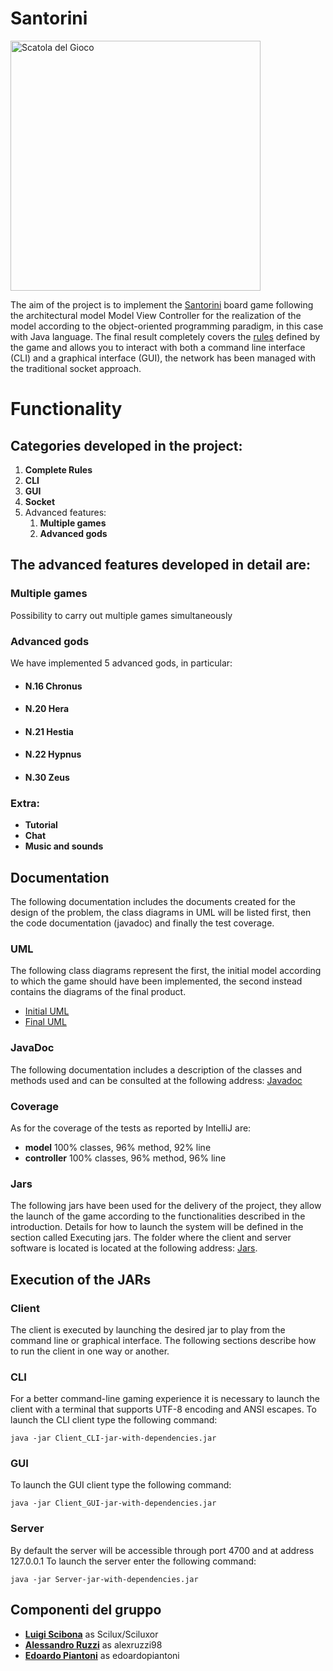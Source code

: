 # Santorini
<img src="https://github.com/Sciluxor/ing-sw-2020-Scibona-Ruzzi-Piantoni/blob/master/wiki-assets/gamebox.png" width="400" alt="Scatola del Gioco" align="center" /></a>


The aim of the project is to implement the [Santorini](http://www.craniocreations.it/prodotto/santorini/) board game following the architectural model Model View Controller for the realization of the model according to the object-oriented programming paradigm, in this case with Java language. The final result completely covers the [rules](https://github.com/Sciluxor/ing-sw-2020-Scibona-Ruzzi-Piantoni/blob/master/wiki-assets/santorini_rules_en.pdf) defined by the game and allows you to interact with both a command line interface (CLI) and a graphical interface (GUI), the network has been managed with the traditional socket approach.

# Functionality

## Categories developed in the project:
1) **Complete Rules**
2) **CLI**
3) **GUI**
4) **Socket**
5) Advanced features:
    1) **Multiple games**
    2) **Advanced gods**

## The advanced features developed in detail are:

### Multiple games
Possibility to carry out multiple games simultaneously

### Advanced gods
We have implemented 5 advanced gods, in particular:
- #### N.16 Chronus
- #### N.20 Hera
- #### N.21 Hestia
- #### N.22 Hypnus
- #### N.30 Zeus

### Extra:
- **Tutorial**
- **Chat**
- **Music and sounds**

## Documentation
The following documentation includes the documents created for the design of the problem, the class diagrams in UML will be listed first, then the code documentation (javadoc) and finally the test coverage.

### UML
The following class diagrams represent the first, the initial model according to which the game should have been implemented, the second instead contains the diagrams of the final product.
- [Initial UML](https://github.com/Sciluxor/ing-sw-2020-Scibona-Ruzzi-Piantoni/blob/master/Deliverables/UML/Initial%20UML.jpg)
- [Final UML]()

### JavaDoc
The following documentation includes a description of the classes and methods used and can be consulted at the following address: [Javadoc]()

### Coverage
As for the coverage of the tests as reported by IntelliJ are:
- __model__ 100% classes, 96% method, 92% line
- __controller__ 100% classes, 96% method, 96% line

### Jars
The following jars have been used for the delivery of the project, they allow the launch of the game according to the functionalities described in the introduction. Details for how to launch the system will be defined in the section called Executing jars. The folder where the client and server software is located is located at the following address: [Jars](https://github.com/Sciluxor/ing-sw-2020-Scibona-Ruzzi-Piantoni/tree/master/Deliverables/Jars).

## Execution of the JARs
### Client
The client is executed by launching the desired jar to play from the command line or graphical interface. The following sections describe how to run the client in one way or another.

### CLI
For a better command-line gaming experience it is necessary to launch the client with a terminal that supports UTF-8 encoding and ANSI escapes. To launch the CLI client type the following command:
```
java -jar Client_CLI-jar-with-dependencies.jar
```

### GUI
To launch the GUI client type the following command:
```
java -jar Client_GUI-jar-with-dependencies.jar
```

### Server
By default the server will be accessible through port 4700 and at address 127.0.0.1 To launch the server enter the following command:
```
java -jar Server-jar-with-dependencies.jar
```

## Componenti del gruppo
- [__Luigi Scibona__](https://github.com/Sciluxor) as Scilux/Sciluxor
- [__Alessandro Ruzzi__](https://github.com/alexruzzi98) as alexruzzi98
- [__Edoardo Piantoni__](https://github.com/edoardopiantoni) as edoardopiantoni